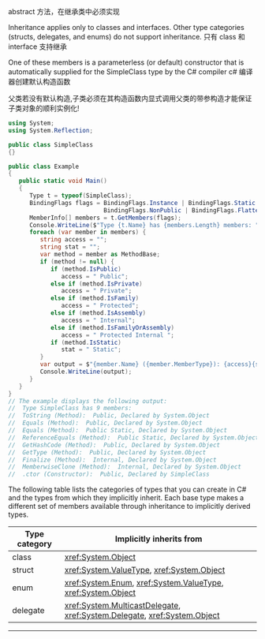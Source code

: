 abstract 方法，在继承类中必须实现

Inheritance applies only to classes and interfaces. Other type categories (structs, delegates, and enums) do not support inheritance. 
只有 class 和 interface 支持继承

One of these members is a parameterless (or default) constructor that is automatically supplied for the SimpleClass type by the C# compiler
c# 编译器创建默认构造函数

父类若没有默认构造,子类必须在其构造函数内显式调用父类的带参构造才能保证子类对象的顺利实例化!


```c#
using System;
using System.Reflection;

public class SimpleClass
{}

public class Example
{
   public static void Main()
   {
      Type t = typeof(SimpleClass);
      BindingFlags flags = BindingFlags.Instance | BindingFlags.Static | BindingFlags.Public | 
                           BindingFlags.NonPublic | BindingFlags.FlattenHierarchy;
      MemberInfo[] members = t.GetMembers(flags);
      Console.WriteLine($"Type {t.Name} has {members.Length} members: ");
      foreach (var member in members) {
         string access = "";
         string stat = ""; 
         var method = member as MethodBase;
         if (method != null) {
            if (method.IsPublic) 
               access = " Public";
            else if (method.IsPrivate)
               access = " Private";
            else if (method.IsFamily)  
               access = " Protected";
            else if (method.IsAssembly)
               access = " Internal";
            else if (method.IsFamilyOrAssembly)
               access = " Protected Internal ";
            if (method.IsStatic)
               stat = " Static";
         }
         var output = $"{member.Name} ({member.MemberType}): {access}{stat}, Declared by {member.DeclaringType}";
         Console.WriteLine(output); 
      }
   }
}
// The example displays the following output:
//	Type SimpleClass has 9 members:
//	ToString (Method):  Public, Declared by System.Object
//	Equals (Method):  Public, Declared by System.Object
//	Equals (Method):  Public Static, Declared by System.Object
//	ReferenceEquals (Method):  Public Static, Declared by System.Object
//	GetHashCode (Method):  Public, Declared by System.Object
//	GetType (Method):  Public, Declared by System.Object
//	Finalize (Method):  Internal, Declared by System.Object
//	MemberwiseClone (Method):  Internal, Declared by System.Object
//	.ctor (Constructor):  Public, Declared by SimpleClass
```


The following table lists the categories of types that you can create in C# and the types from which they implicitly inherit. Each base type makes a different set of members available through inheritance to implicitly derived types.

| Type category | Implicitly inherits from                                                      |
| ------------- | ----------------------------------------------------------------------------- |
| class         | <xref:System.Object>                                                          |
| struct        | <xref:System.ValueType>, <xref:System.Object>                                 |
| enum          | <xref:System.Enum>, <xref:System.ValueType>, <xref:System.Object>             |
| delegate      | <xref:System.MulticastDelegate>, <xref:System.Delegate>, <xref:System.Object> |


-------------

## 